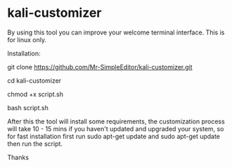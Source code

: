 # kali-customizer
By using this tool you can improve your welcome terminal interface. This is for linux only.

Installation:

git clone https://github.com/Mr-SimpleEditor/kali-customizer.git


cd kali-customizer



chmod +x script.sh



bash script.sh




After this the tool will install some requirements, the customization process will take 10 - 15 mins if you haven't updated and upgraded your system, so for fast installation first run sudo apt-get update and sudo apt-get update then run the script. 


Thanks
